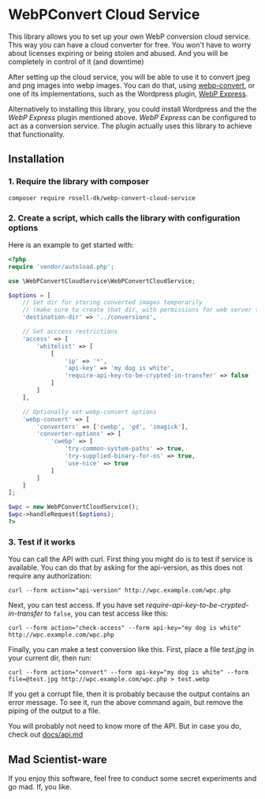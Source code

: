 # WebPConvert Cloud Service

This library allows you to set up your own WebP conversion cloud service. This way you can have a cloud converter for free. You won't have to worry about licenses expiring or being stolen and abused. And you will be completely in control of it (and downtime)

After setting up the cloud service, you will be able to use it to convert jpeg and png images into webp images. You can do that, using [webp-convert](https://github.com/rosell-dk/webp-convert/), or one of its implementations, such as the Wordpress plugin, [WebP Express](https://github.com/rosell-dk/webp-express/).

Alternatively to installing this library, you could install Wordpress and the the *WebP Express* plugin mentioned above. *WebP Express* can be configured to act as a conversion service. The plugin actually uses this library to achieve that functionality.

## Installation

### 1. Require the library with composer
```text
composer require rosell-dk/webp-convert-cloud-service
```

### 2. Create a script, which calls the library with configuration options

Here is an example to get started with:

```php
<?php
require 'vendor/autoload.php';

use \WebPConvertCloudService\WebPConvertCloudService;

$options = [
    // Set dir for storing converted images temporarily
    // (make sure to create that dir, with permissions for web server to write)
    'destination-dir' => '../conversions',

    // Set acccess restrictions
    'access' => [
        'whitelist' => [
            [
                'ip' => '*',
                'api-key' => 'my dog is white',
                'require-api-key-to-be-crypted-in-transfer' => false
            ]
        ]
    ],

    // Optionally set webp-convert options
    'webp-convert' => [
        'converters' => ['cwebp', 'gd', 'imagick'],
        'converter-options' => [
            'cwebp' => [
                'try-common-system-paths' => true,
                'try-supplied-binary-for-os' => true,
                'use-nice' => true
            ]
        ]
    ]
];

$wpc = new WebPConvertCloudService();
$wpc->handleRequest($options);
?>

```

### 3. Test if it works

You can call the API with curl.
First thing you might do is to test if service is available.
You can do that by asking for the api-version, as this does not require any authorization:

```
curl --form action="api-version" http://wpc.example.com/wpc.php
```

Next, you can test access.
If you have set *require-api-key-to-be-crypted-in-transfer* to `false`, you can test access like this:

```
curl --form action="check-access" --form api-key="my dog is white" http://wpc.example.com/wpc.php
```

Finally, you can make a test conversion like this.
First, place a file *test.jpg* in your current dir, then run:
```
curl --form action="convert" --form api-key="my dog is white" --form file=@test.jpg http://wpc.example.com/wpc.php > test.webp
```
If you get a corrupt file, then it is probably because the output contains an error message. To see it, run the above command again, but remove the piping of the output to a file.

You will probably not need to know more of the API. But in case you do, check out [docs/api.md](https://github.com/rosell-dk/webp-convert-cloud-service/blob/master/docs/api.md)

## Mad Scientist-ware
If you enjoy this software, feel free to conduct some secret experiments and go mad. If, you like.
